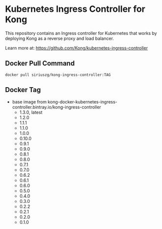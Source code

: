 # Kubernetes Ingress Controller for Kong

This repository contains an Ingress controller for Kubernetes that works by deploying Kong as a reverse proxy and load balancer.

Learn more at: <https://github.com/Kong/kubernetes-ingress-controller>

## Docker Pull Command

`docker pull siriuszg/kong-ingress-controller:TAG`

## Docker Tag

* base image from kong-docker-kubernetes-ingress-controller.bintray.io/kong-ingress-controller
  * 1.3.0, latest
  * 1.2.0
  * 1.1.1
  * 1.1.0
  * 1.0.0
  * 0.10.0
  * 0.9.1
  * 0.9.0
  * 0.8.1
  * 0.8.0
  * 0.7.1
  * 0.7.0
  * 0.6.2
  * 0.6.1
  * 0.6.0
  * 0.5.0
  * 0.4.0
  * 0.3.0
  * 0.2.2
  * 0.2.1
  * 0.2.0
  * 0.1.0
